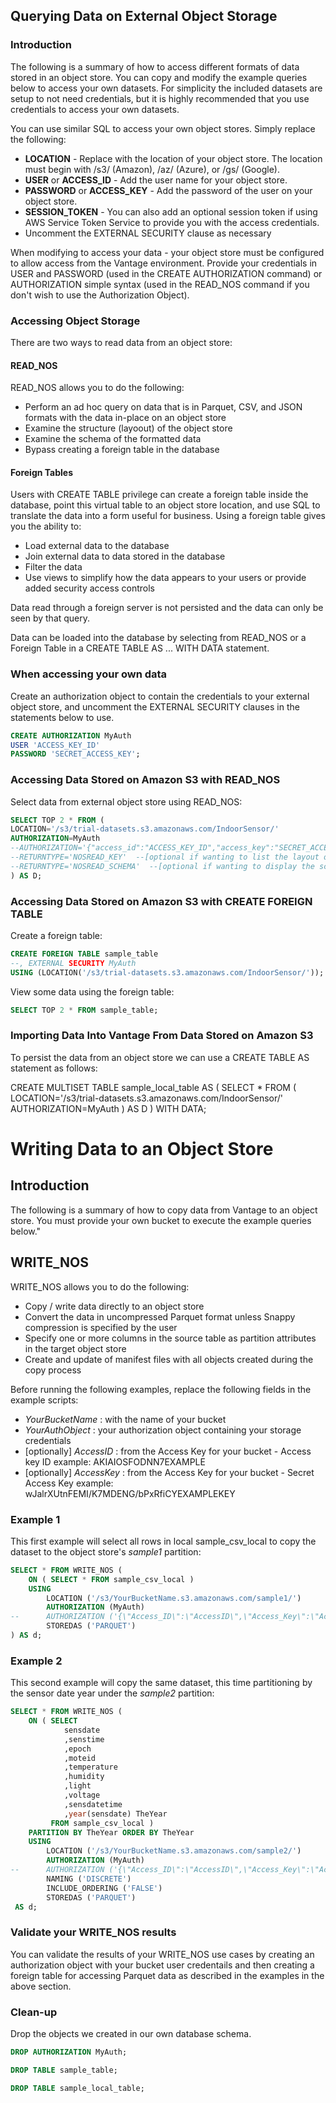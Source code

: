 ## Querying Data on External Object Storage

### Introduction

The following is a summary of how to access different formats of data stored in an object store. You can copy and modify the example queries below to access your own datasets. For simplicity the included datasets are setup to not need credentials, but it is highly recommended that you use credentials to access your own datasets.

You can use similar SQL to access your own object stores. Simply replace the following:
* __LOCATION__ - Replace with the location of your object store. The location must begin with /s3/ (Amazon), /az/ (Azure), or /gs/ (Google).
* __USER__ or __ACCESS_ID__ - Add the user name for your object store.
* __PASSWORD__ or __ACCESS_KEY__ - Add the password of the user on your object store.
* __SESSION_TOKEN__ - You can also add an optional session token if using AWS Service Token Service to provide you with the access credentials.
* Uncomment the EXTERNAL SECURITY clause as necessary

When modifying to access your data - your object store must be configured to allow access from the Vantage environment. Provide your credentials in USER and PASSWORD (used in the CREATE AUTHORIZATION command) or AUTHORIZATION simple syntax (used in the READ_NOS command if you don't wish to use the Authorization Object).

### Accessing Object Storage

There are two ways to read data from an object store:

#### READ_NOS

READ_NOS allows you to do the following:
* Perform an ad hoc query on data that is in Parquet, CSV, and JSON formats with the data in-place on an object store
* Examine the structure (layoout) of the object store
* Examine the schema of the formatted data
* Bypass creating a foreign table in the database

#### Foreign Tables

Users with CREATE TABLE privilege can create a foreign table inside the database, point this virtual table to an object store location, and use SQL to translate the data into a form useful for business.
Using a foreign table gives you the ability to:
* Load external data to the database
* Join external data to data stored in the database
* Filter the data
* Use views to simplify how the data appears to your users or provide added security access controls

Data read through a foreign server is not persisted and the data can only be seen by that query.

Data can be loaded into the database by selecting from READ_NOS or a Foreign Table in a CREATE TABLE AS ... WITH DATA statement. 

### When accessing your own data

Create an authorization object to contain the credentials to your external object store, and uncomment the EXTERNAL SECURITY clauses in the statements below to use.


```sql
CREATE AUTHORIZATION MyAuth
USER 'ACCESS_KEY_ID'
PASSWORD 'SECRET_ACCESS_KEY';
```

### Accessing Data Stored on Amazon S3 with READ_NOS

Select data from external object store using READ_NOS:


```sql
SELECT TOP 2 * FROM (
LOCATION='/s3/trial-datasets.s3.amazonaws.com/IndoorSensor/'
AUTHORIZATION=MyAuth
--AUTHORIZATION='{"access_id":"ACCESS_KEY_ID","access_key":"SECRET_ACCESS_KEY"}'  --[optional AUTHORIZATION using direct credentials]
--RETURNTYPE='NOSREAD_KEY'  --[optional if wanting to list the layout of the object store]
--RETURNTYPE='NOSREAD_SCHEMA'  --[optional if wanting to display the schema of the data files] 
) AS D;
```

### Accessing Data Stored on Amazon S3 with CREATE FOREIGN TABLE

Create a foreign table:


```sql
CREATE FOREIGN TABLE sample_table
--, EXTERNAL SECURITY MyAuth
USING (LOCATION('/s3/trial-datasets.s3.amazonaws.com/IndoorSensor/'));
```

View some data using the foreign table:


```sql
SELECT TOP 2 * FROM sample_table;
```

### Importing Data Into Vantage From Data Stored on Amazon S3

To persist the data from an object store we can use a CREATE TABLE AS statement as follows:

CREATE MULTISET TABLE sample_local_table AS (
  SELECT * FROM (
    LOCATION='/s3/trial-datasets.s3.amazonaws.com/IndoorSensor/'
    AUTHORIZATION=MyAuth
  ) AS D
) WITH DATA;


# Writing Data to an Object Store
    
## Introduction

The following is a summary of how to copy data from Vantage to an object store. You must provide your own bucket to execute the example queries below."

## WRITE_NOS

WRITE_NOS allows you to do the following:
* Copy / write data directly to an object store
* Convert the data in uncompressed Parquet format unless Snappy compression is specified by the user
* Specify one or more columns in the source table as partition attributes in the target object store
* Create and update of manifest files with all objects created during the copy process

Before running the following examples, replace the following fields in the example scripts:
* *YourBucketName* : with the name of your bucket
* *YourAuthObject* : your authorization object containing your storage credentials
* [optionally] *AccessID* : from the Access Key for your bucket - Access key ID example: AKIAIOSFODNN7EXAMPLE
* [optionally] *AccessKey* : from the Access Key for your bucket - Secret Access Key example: wJalrXUtnFEMI/K7MDENG/bPxRfiCYEXAMPLEKEY

### Example 1 
This first example will select all rows in local sample_csv_local to copy the dataset to the object store's *sample1* partition:

```sql
SELECT * FROM WRITE_NOS (
    ON ( SELECT * FROM sample_csv_local )
    USING
        LOCATION ('/s3/YourBucketName.s3.amazonaws.com/sample1/')
        AUTHORIZATION (MyAuth)
--      AUTHORIZATION ('{\"Access_ID\":\"AccessID\",\"Access_Key\":\"AccessKey\"}')
        STOREDAS ('PARQUET')
) AS d;
```

### Example 2 

This second example will copy the same dataset, this time partitioning by the sensor date year under the *sample2* partition:

```sql
SELECT * FROM WRITE_NOS (
    ON ( SELECT
            sensdate
            ,senstime
            ,epoch
            ,moteid
            ,temperature
            ,humidity
            ,light
            ,voltage
            ,sensdatetime
            ,year(sensdate) TheYear
         FROM sample_csv_local )
    PARTITION BY TheYear ORDER BY TheYear
    USING
        LOCATION ('/s3/YourBucketName.s3.amazonaws.com/sample2/')
        AUTHORIZATION (MyAuth)
--      AUTHORIZATION ('{\"Access_ID\":\"AccessID\",\"Access_Key\":\"AccessKey\"}')
        NAMING ('DISCRETE')
        INCLUDE_ORDERING ('FALSE')
        STOREDAS ('PARQUET')
 AS d;
```

### Validate your WRITE_NOS results

You can validate the results of your WRITE_NOS use cases by creating an authorization object with your bucket user credentails and then creating a foreign table for accessing Parquet data as described in the examples in the above section. 


### Clean-up

Drop the objects we created in our own database schema.


```sql
DROP AUTHORIZATION MyAuth;
```

```sql
DROP TABLE sample_table;
```

```sql
DROP TABLE sample_local_table;
```
